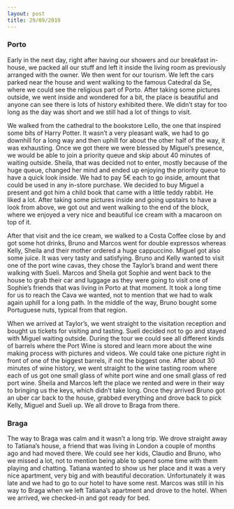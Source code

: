 ```yaml
---
layout: post
title: 29/09/2019
---
```


### Porto

Early in the next day, right after having our showers and our breakfast in-house, we packed all our stuff and left it inside the living room as previously arranged with the owner. We then went for our tourism. We left the cars parked near the house and went walking to the famous Catedral da Se, where we could see the religious part of Porto. After taking some pictures outside, we went inside and wondered for a bit, the place is beautiful and anyone can see there is lots of history exhibited there. We didn’t stay for too long as the day was short and we still had a lot of things to visit.

We walked from the cathedral to the bookstore Lello, the one that inspired some bits of Harry Potter. It wasn’t a very pleasant walk, we had to go downhill for a long way and then uphill for about the other half of the way, it was exhausting. Once we got there we were blessed by Miguel’s presence, we would be able to join a priority queue and skip about 40 minutes of waiting outside. Sheila, that was decided not to enter, mostly because of the huge queue, changed her mind and ended up enjoying the priority queue to have a quick look inside. We had to pay 5€ each to go inside, amount that could be used in any in-store purchase. We decided to buy Miguel a present and got him a child book that came with a little teddy rabbit. He liked a lot. After taking some pictures inside and going upstairs to have a look from above, we got out and went walking to the end of the block, where we enjoyed a very nice and beautiful ice cream with a macaroon on top of it.

After that visit and the ice cream, we walked to a Costa Coffee close by and got some hot drinks, Bruno and Marcos went for double expressos whereas Kelly, Sheila and their mother ordered a huge cappuccino. Miguel got also some juice. It was very tasty and satisfying. Bruno and Kelly wanted to visit one of the port wine cavas, they chose the Taylor’s brand and went there walking with Sueli. Marcos and Sheila got Sophie and went back to the house to grab their car and luggage as they were going to visit one of Sophie’s friends that was living in Porto at that moment. It took a long time for us to reach the Cava we wanted, not to mention that we had to walk again uphill for a long path. In the middle of the way, Bruno bought some Portuguese nuts, typical from that region.

When we arrived at Taylor’s, we went straight to the visitation reception and bought us tickets for visiting and tasting. Sueli decided not to go and stayed with Miguel waiting outside. During the tour we could see all different kinds of barrels where the Port Wine is stored and learn more about the wine making process with pictures and videos. We could take one picture right in front of one of the biggest barrels, if not the biggest one. After about 30 minutes of wine history, we went straight to the wine tasting room where each of us got one small glass of white port wine and one small glass of red port wine. Sheila and Marcos left the place we rented and were in their way to bringing us the keys, which didn’t take long. Once they arrived Bruno got an uber car back to the house, grabbed everything and drove back to pick Kelly, Miguel and Sueli up. We all drove to Braga from there.

### Braga

The way to Braga was calm and it wasn’t a long trip. We drove straight away to Tatiana’s house, a friend that was living in London a couple of months ago and had moved there. We could see her kids, Claudio and Bruno, who we missed a lot, not to mention being able to spend some time with them playing and chatting. Tatiana wanted to show us her place and it was a very nice apartment, very big and with beautiful decoration. Unfortunately it was late and we had to go to our hotel to have some rest. Marcos was still in his way to Braga when we left Tatiana’s apartment and drove to the hotel. When we arrived, we checked-in and got ready for bed.

